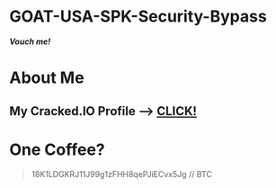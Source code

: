 # GOAT-USA-SPK-Security-Bypass

***Vouch me!***

# About Me

<h2>My Cracked.IO Profile --> <a href="https://cracked.io/Sweety666">CLICK!</a></h2>

# One Coffee?

> 18K1LDGKRJ11J99g1zFHH8qePJiECvx5Jg // BTC
